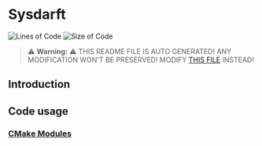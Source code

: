 # Sysdarft
![Lines of Code](https://img.shields.io/badge/ProjectLines-53632-cyan)
![Size of Code](https://img.shields.io/badge/ProjectSize-8060%20K-yellow)

> ⚠️ **Warning:** ⚠️ THIS README FILE IS AUTO GENERATED! ANY MODIFICATION WON'T BE PRESERVED! MODIFY [THIS FILE](scripts/res/README.md) INSTEAD!


## Introduction

## Code usage
### [CMake Modules](./cmake_modules/Modules.md)
